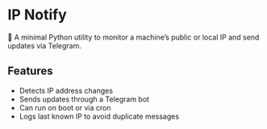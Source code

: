 # IP Notify

👻 A minimal Python utility to monitor a machine’s public or local IP and send updates via Telegram.

## Features

- Detects IP address changes
- Sends updates through a Telegram bot
- Can run on boot or via cron
- Logs last known IP to avoid duplicate messages